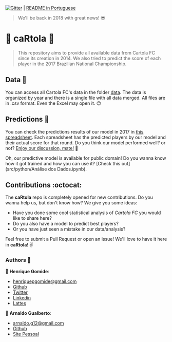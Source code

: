 

[![Gitter](https://img.shields.io/gitter/room/nwjs/nw.js.svg)](https://gitter.im/caRtola-R/Lobby?utm_source=share-link&utm_medium=link&utm_campaign=share-link) | [README in Portuguese](https://github.com/henriquepgomide/caRtola/blob/master/README.md)

> We'll be back in 2018 with great news! :sunglasses:

# :tophat: caRtola :tophat:

> This repository aims to provide all available data from Cartola FC since its creation in 2014. We also tried to predict the score of each player in the 2017 Brazilian National Championship.

## Data :memo:
You can access all Cartola FC's data in the folder [data](data/). The data is organized by year and there is a single file with all data merged. All files are in .csv format. Even the Excel may open it. :wink:

## Predictions :dart:

You can check the predictions results of our model in 2017 in [this spreadsheet](https://docs.google.com/spreadsheets/d/1knS8pE-JtIaeilUcjI_grIKBeox94QWAuMGKlfCfQSk/edit?usp=sharing). Each spreadsheet has the predicted players by our model and their actual score for that round. Do you think our model performed well? or not? [Enjoy our discussion, mate!](https://github.com/henriquepgomide/caRtola/issues/33)  :speech_balloon:

Oh, our predictive model is available for public domain! Do you wanna know how it got trained and how you can use it? [Check this out](src/python/Análise dos Dados.ipynb).

## Contributions :octocat:

The __caRtola__ repo is completely opened for new contributions. Do you wanna help us, but don't know how? We give you some ideas:

- Have you done some cool statistical analysis of _Cartola FC_  you would like to share here?
- Do you also have a model to predict best players?
- Or you have just seen a mistake in our data/analysis?

Feel free to submit a Pull Request or open an issue! We'll love to have it here in __caRtola__! :v:

### Authors :busts_in_silhouette:

:bust_in_silhouette: __Henrique Gomide__:

* henriquepgomide@gmail.com
* [Github](https://github.com/henriquepgomide)
* [Twitter](https://twitter.com/hpgomide)
* [Linkedin](https://www.linkedin.com/in/hpgomide/)
* [Lattes](http://lattes.cnpq.br/6230665865154742)

:bust_in_silhouette: __Arnaldo Gualberto__:

* arnaldo.g12@gmail.com
* [Github](https://github.com/arnaldog12)
* [Site Pessoal](http://arnaldogualberto.com)
